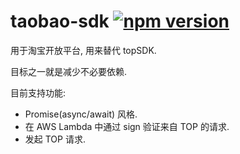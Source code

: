 # taobao-sdk [![npm version](https://img.shields.io/npm/v/@zsqk/taobao-sdk.svg?style=flat)](https://www.npmjs.com/package/@zsqk/taobao-sdk)

用于淘宝开放平台, 用来替代 topSDK.

目标之一就是减少不必要依赖.

目前支持功能:

- Promise(async/await) 风格.
- 在 AWS Lambda 中通过 sign 验证来自 TOP 的请求.
- 发起 TOP 请求.
